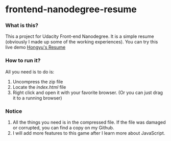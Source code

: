 # frontend-nanodegree-resume
### What is this?

This a project for Udacity Front-end Nanodegree. It is a simple resume (obviously I made up some of the working experiences). You can try this live demo [Hongyu's Resume](https://iamzhaihy.github.io/udacity-fend-resume/)



### How to run it?

All you need is to do is:

1. Uncompress the zip file
2. Locate the *index.html* file
3. Right click and open it with your favorite browser.
   (Or you can just drag it to a running browser)




### Notice

1. All the things you need is in the compressed file. If the file was damaged or corrupted, you can find a copy on my Github.
2. I will add more features to this game after I learn more about JavaScript.
